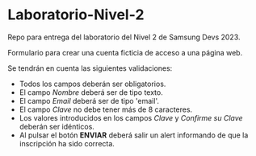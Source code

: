 # Laboratorio-Nivel-2
Repo para entrega del laboratorio del Nivel 2 de Samsung Devs 2023.

Formulario para crear una cuenta ficticia de acceso a una página web.

Se tendrán en cuenta las siguientes validaciones:
  - Todos los campos deberán ser obligatorios.
  - El campo *Nombre* deberá ser de tipo texto.
  - El campo *Email* deberá ser de tipo 'email'.
  - El campo *Clave* no debe tener más de 8 caracteres.
  - Los valores introducidos en los campos *Clave* y *Confirme su Clave* deberán ser idénticos.
  - Al pulsar el botón **ENVIAR** deberá salir un alert informando de que la inscripción ha sido correcta.
